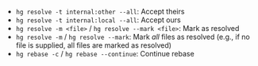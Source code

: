- `hg resolve -t internal:other --all`: Accept theirs
- `hg resolve -t internal:local --all`: Accept ours
- `hg resolve -m <file>` / `hg resolve --mark <file>`: Mark as resolved
- `hg resolve -m` / `hg resolve --mark`: Mark *all* files as resolved (e.g., if no file is supplied, all files are marked as resolved)
- `hg rebase -c` / `hg rebase --continue`: Continue rebase
